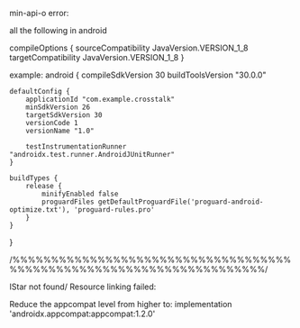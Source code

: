 min-api-o error:

all the following in android

compileOptions {
        sourceCompatibility JavaVersion.VERSION_1_8
        targetCompatibility JavaVersion.VERSION_1_8
}

example:
android {
    compileSdkVersion 30
    buildToolsVersion "30.0.0"

    defaultConfig {
        applicationId "com.example.crosstalk"
        minSdkVersion 26
        targetSdkVersion 30
        versionCode 1
        versionName "1.0"

        testInstrumentationRunner "androidx.test.runner.AndroidJUnitRunner"
    }

    buildTypes {
        release {
            minifyEnabled false
            proguardFiles getDefaultProguardFile('proguard-android-optimize.txt'), 'proguard-rules.pro'
        }
    }
}



/%%%%%%%%%%%%%%%%%%%%%%%%%%%%%%%%%%%%%%%%%%%%%%%%%%%%%%%%%%%%%%%%%%%%%/

IStar not found/ Resource linking failed:

Reduce the appcompat level from higher to: 
implementation 'androidx.appcompat:appcompat:1.2.0'
